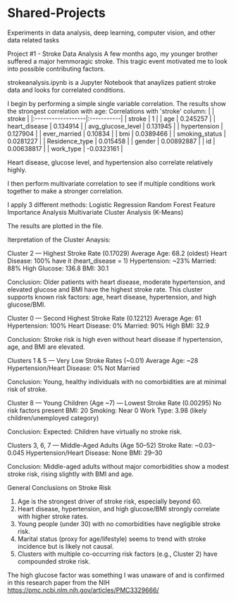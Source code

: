 # Shared-Projects
Experiments in data analysis, deep learning, computer vision, and other data related tasks


Project #1 - Stroke Data Analysis
A few months ago, my younger brother suffered a major hemmoragic stroke. This tragic event motivated me to look into possible contributing factors.

strokeanalysis.ipynb is a Jupyter Notebook that anaylizes patient stroke data and looks for correlated conditions.

I begin by performing a simple single variable correlation.
The results show the strongest correlation with age:
Correlations with 'stroke' column:
|                   | stroke     |
|:------------------|:-----------|
| stroke            | 1          |
| age               | 0.245257   |
| heart_disease     | 0.134914   |
| avg_glucose_level | 0.131945   |
| hypertension      | 0.127904   |
| ever_married      | 0.10834    |
| bmi               | 0.0389466  |
| smoking_status    | 0.0281227  |
| Residence_type    | 0.015458   |
| gender            | 0.00892887 |
| id                | 0.00638817 |
| work_type         | -0.0323161 |

Heart disease, glucose level, and hypertension also correlate relatively highly.

I then perform multivariate correlation to see if multiple conditions work together to make a stronger correlation.

I apply 3 different methods:
Logistic Regression
Random Forest Feature Importance Analysis
Multivariate Cluster Analysis (K-Means)

The results are plotted in the file.


Iterpretation of the Cluster Anaysis:

Cluster 2 — Highest Stroke Rate (0.17029)
Average Age: 68.2 (oldest)
Heart Disease: 100% have it (heart_disease = 1)
Hypertension: ~23%
Married: 88%
High Glucose: 136.8
BMI: 30.1

Conclusion:
Older patients with heart disease, moderate hypertension, and elevated glucose and BMI have the highest stroke rate.
This cluster supports known risk factors: age, heart disease, hypertension, and high glucose/BMI.

Cluster 0 — Second Highest Stroke Rate (0.12212)
Average Age: 61
Hypertension: 100%
Heart Disease: 0%
Married: 90%
High BMI: 32.9

Conclusion:
Stroke risk is high even without heart disease if hypertension, age, and BMI are elevated.

Clusters 1 & 5 — Very Low Stroke Rates (~0.01)
Average Age: ~28
Hypertension/Heart Disease: 0%
Not Married

Conclusion:
Young, healthy individuals with no comorbidities are at minimal risk of stroke.

Cluster 8 — Young Children (Age ~7) — Lowest Stroke Rate (0.00295)
No risk factors present
BMI: 20
Smoking: Near 0
Work Type: 3.98 (likely children/unemployed category)

Conclusion:
Expected: Children have virtually no stroke risk.

Clusters 3, 6, 7 — Middle-Aged Adults (Age 50–52)
Stroke Rate: ~0.03–0.045
Hypertension/Heart Disease: None
BMI: 29–30

Conclusion:
Middle-aged adults without major comorbidities show a modest stroke risk, rising slightly with BMI and age.


General Conclusions on Stroke Risk
1) Age is the strongest driver of stroke risk, especially beyond 60.
2) Heart disease, hypertension, and high glucose/BMI strongly correlate with higher stroke rates.
3) Young people (under 30) with no comorbidities have negligible stroke risk.
4) Marital status (proxy for age/lifestyle) seems to trend with stroke incidence but is likely not causal.
5) Clusters with multiple co-occurring risk factors (e.g., Cluster 2) have compounded stroke risk.

The high glucose factor was something I was unaware of and is confirmed in this research paper from the NIH
https://pmc.ncbi.nlm.nih.gov/articles/PMC3329666/
